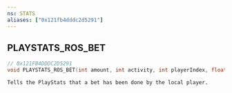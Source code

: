 ```yaml
---
ns: STATS
aliases: ["0x121fb4dddc2d5291"]
---
```

## PLAYSTATS_ROS_BET

```c
// 0x121FB4DDDC2D5291
void PLAYSTATS_ROS_BET(int amount, int activity, int playerIndex, float commission);
```

```
Tells the PlayStats that a bet has been done by the local player.
```
